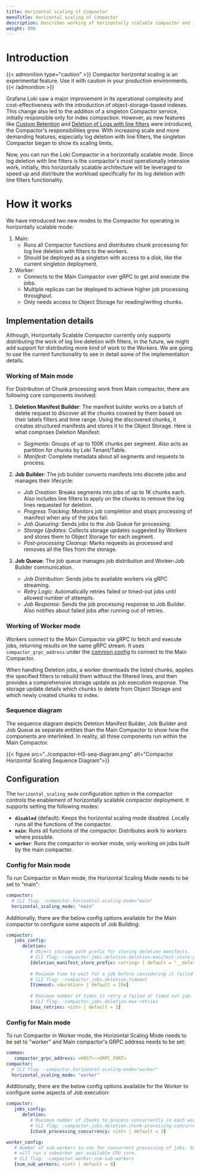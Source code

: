 ```yaml
---
title: Horizontal scaling of Compactor
menuTitle: Horizontal scaling of Compactor
description: Describes working of horizontally scalable compactor and its configurations.
weight: 800
---
```

# Introduction

{{< admonition type="caution" >}}
Compactor horizontal scaling is an experimental feature. Use it with caution in your production environments.
{{< /admonition >}}

Grafana Loki saw a major improvement in its operational complexity and cost-effectiveness with the introduction of object-storage-based indexes.
This change also led to the addition of a singleton Compactor service, initially responsible only for index compaction.
However, as new features like [Custom Retention](../retention) and [Deletion of Logs with line filters](../logs-deletion) were introduced, the Compactor's responsibilities grew.
With increasing scale and more demanding features, especially log deletion with line filters, the singleton Compactor began to show its scaling limits.

Now, you can run the Loki Compactor in a horizontally scalable mode.
Since log deletion with line filters is the compactor's most operationally intensive work, initially,
this horizontally scalable architecture will be leveraged to speed up and distribute the workload specifically for its log deletion with line filters functionality.

# How it works

We have introduced two new modes to the Compactor for operating in horizontally scalable mode:
1. Main: 
   * Runs all Compactor functions and distributes chunk processing for log line deletion with filters to the workers.
   * Should be deployed as a singleton with access to a disk, like the current singleton deployment.
2. Worker:
   * Connects to the Main Compactor over gRPC to get and execute the jobs.
   * Multiple replicas can be deployed to achieve higher job processing throughput.
   * Only needs access to Object Storage for reading/writing chunks.

## Implementation details

Although, Horizontally Scalable Compactor currently only supports distributing the work of log line deletion with filters,
in the future, we might add support for distributing more kind of work to the Workers.
We are going to use the current functionality to see in detail some of the implementation details.

### Working of Main mode
For Distribution of Chunk processing work from Main compactor, there are following core components involved:

1. **Deletion Manifest Builder**: The manifest builder works on a batch of delete request to discover all the chunks covered by them based on their labels filters and time range.
Using the discovered chunks, it creates structured manifests and stores it to the Object Storage. Here is what comprises Deletion Manifest:

   - *Segments*: Groups of up to 100K chunks per segment. Also acts as partition for chunks by Loki Tenant/Table.
   - *Manifest*: Complete metadata about all segments and requests to process.

2. **Job Builder**: The job builder converts manifests into discrete jobs and manages their lifecycle:

   - *Job Creation*: Breaks segments into jobs of up to 1K chunks each. Also includes line filters to apply on the chunks to remove the log lines requested for deletion.
   - *Progress Tracking*: Monitors job completion and stops processing of manifest when any of the jobs fail.
   - *Job Queueing*: Sends jobs to the Job Queue for processing.
   - *Storage Updates*: Collects storage updates suggested by Workers and stores them to Object Storage for each segment.
   - *Post-processing Cleanup*: Marks requests as processed and removes all the files from the storage.

3. **Job Queue**: The job queue manages job distribution and Worker-Job Builder communication.

   - *Job Distribution*: Sends jobs to available workers via gRPC streaming.
   - *Retry Logic*: Automatically retries failed or timed-out jobs until allowed number of attempts.
   - *Job Response*: Sends the job processing response to Job Builder. Also notifies about failed jobs after running out of retries.

### Working of Worker mode

Workers connect to the Main Compactor via gRPC to fetch and execute jobs, returning results on the same gRPC stream.
It uses `compactor_grpc_address` under the [common config](https://grafana.com/docs/loki/<LOKI_VERSION>/configure/#common) to connect to the Main Compactor.

When handling Deletion jobs, a worker downloads the listed chunks, applies the specified filters to rebuild them without the filtered lines, and then provides a comprehensive storage update as job execution response.
The storage update details which chunks to delete from Object Storage and which newly created chunks to index.

### Sequence diagram

The sequence diagram depicts Deletion Manifest Builder, Job Builder and Job Queue as separate entities than the Main Compactor to show how the components are interlinked.
In reality, all three components run within the Main Compactor.

{{< figure src="../compactor-HS-seq-diagram.png" alt="Compactor Horizontal Scaling Sequence Diagram">}}

## Configuration

The `horizontal_scaling_mode` configuration option in the compactor controls the enablement of horizontally scalable compactor deployment.
It supports setting the following modes:

- **`disabled`** (default): Keeps the horizontal scaling mode disabled. Locally runs all the functions of the compactor.
- **`main`**: Runs all functions of the compactor. Distributes work to workers where possible.
- **`worker`**: Runs the compactor in worker mode, only working on jobs built by the main compactor.

### Config for Main mode

To run Compactor in Main mode, the Horizontal Scaling Mode needs to be set to "main":
```yaml
compactor:
  # CLI flag: -compactor.horizontal-scaling-mode="main"
  horizontal_scaling_mode: "main"
```

Additionally, there are the below config options available for the Main compactor to configure some aspects of Job Building:

```yaml
compactor:
   jobs_config:
      deletion:
         # Object storage path prefix for storing deletion manifests.
         # CLI flag: -compactor.jobs.deletion.deletion-manifest-store-prefix
         [deletion_manifest_store_prefix: <string> | default = "__deletion_manifest__/"]
         
         # Maximum time to wait for a job before considering it failed and retrying.
         # CLI flag: -compactor.jobs.deletion.timeout
         [timeout: <duration> | default = 15m]
         
         # Maximum number of times to retry a failed or timed out job.
         # CLI flag: -compactor.jobs.deletion.max-retries
         [max_retries: <int> | default = 3]
```

### Config for Main mode

To run Compactor in Worker mode, the Horizontal Scaling Mode needs to be set to "worker" and Main compactor's GRPC address needs to be set:
```yaml
common:
   compactor_grpc_address: <HOST>:<GRPC_PORT>
compactor:
  # CLI flag: -compactor.horizontal-scaling-mode="worker"
  horizontal_scaling_mode: "worker"
```

Additionally, there are the below config options available for the Worker to configure some aspects of Job execution:

```yaml
compactor:
   jobs_config:
      deletion:
         # Maximum number of chunks to process concurrently in each worker.
         # CLI flag: -compactor.jobs.deletion.chunk-processing-concurrency
         [chunk_processing_concurrency: <int> | default = 3]

worker_config:
   # Number of sub-workers to run for concurrent processing of jobs. Setting it to 0
   # will run a subworker per available CPU core.
   # CLI flag: -compactor.worker.num-sub-workers
   [num_sub_workers: <int> | default = 0]
```